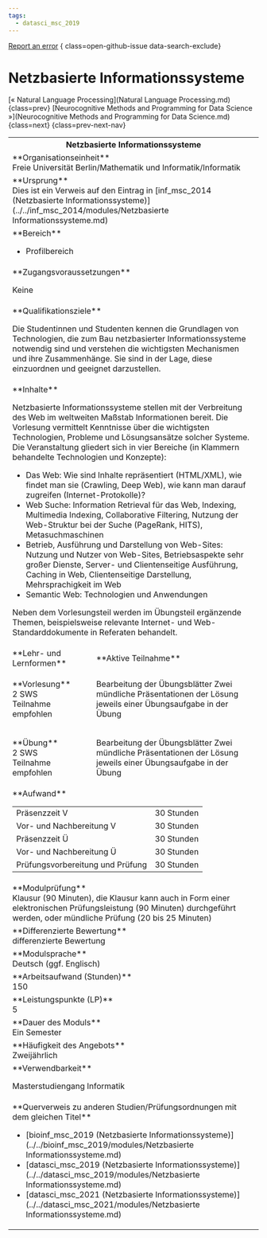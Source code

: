 ```yaml
---
tags:
  - datasci_msc_2019
---
```

[Report an error](https://github.com/SGSSGene/FUB-SUP/issues/new?title=Error%20in%20%22Netzbasierte%20Informationssysteme%22&body=There%20seems%20to%20be%20an%20error%20in%20module%20%22Netzbasierte%20Informationssysteme%22%2E%0A%0A%3CDescribe%20here%20a%20slightly%20more%20detailed%20description%20of%20what%20is%20wrong%3E&labels=bug)
{ class=open-github-issue data-search-exclude}

# Netzbasierte Informationssysteme

[« Natural Language Processing](Natural Language Processing.md){class=prev}
[Neurocognitive Methods and Programming for Data Science »](Neurocognitive Methods and Programming for Data Science.md){class=next}
{class=prev-next-nav}

<table markdown id="moduledesc">
<tr markdown class="moduledesc_head"><th colspan="2">Netzbasierte Informationssysteme </th></tr>
<tr markdown><td colspan="2">**Organisationseinheit**   <br>Freie Universität Berlin/Mathematik und Informatik/Informatik</td></tr>
<tr markdown><td colspan="2">**Ursprung**<br>Dies ist ein Verweis auf den Eintrag in [inf_msc_2014 (Netzbasierte Informationssysteme)](../../inf_msc_2014/modules/Netzbasierte Informationssysteme.md)</td></tr>
<tr markdown><td colspan="2">**Bereich**<br>


- Profilbereich

</td></tr>

<tr markdown><td colspan="2">**Zugangsvoraussetzungen** <br>

Keine


</td></tr>
<tr markdown><td colspan="2">**Qualifikationsziele**    <br>

Die Studentinnen und Studenten kennen die Grundlagen von Technologien, die
zum Bau netzbasierter Informationssysteme notwendig sind und verstehen die
wichtigsten Mechanismen und ihre Zusammenhänge. Sie sind in der Lage, diese
einzuordnen und geeignet darzustellen.


</td></tr>
<tr markdown><td colspan="2">**Inhalte**                <br>

Netzbasierte Informationssysteme stellen mit der Verbreitung des Web im
weltweiten Maßstab Informationen bereit. Die Vorlesung vermittelt Kenntnisse
über die wichtigsten Technologien, Probleme und Lösungsansätze solcher
Systeme. Die Veranstaltung gliedert sich in vier Bereiche (in Klammern
behandelte Technologien und Konzepte):

- Das Web: Wie sind Inhalte
  repräsentiert (HTML/XML), wie findet man sie (Crawling, Deep Web), wie kann
  man darauf zugreifen (Internet-Protokolle)?
- Web Suche: Information
  Retrieval für das Web, Indexing, Multimedia Indexing, Collaborative
  Filtering, Nutzung der Web-Struktur bei der Suche (PageRank, HITS),
  Metasuchmaschinen
- Betrieb, Ausführung und Darstellung von Web-Sites:
  Nutzung und Nutzer von Web-Sites, Betriebsaspekte sehr großer Dienste,
  Server- und Clientenseitige Ausführung, Caching in Web, Clientenseitige
  Darstellung, Mehrsprachigkeit im Web
- Semantic Web: Technologien und Anwendungen

Neben dem Vorlesungsteil werden im Übungsteil ergänzende Themen,
beispielsweise relevante Internet- und Web- Standarddokumente in Referaten
behandelt.


</td></tr>

<tr markdown><td>**Lehr- und Lernformen**</td><td>**Aktive Teilnahme**</td></tr>
<tr markdown><td> **Vorlesung** <br>2 SWS <br> Teilnahme empfohlen</td><td>

Bearbeitung der Übungsblätter
Zwei mündliche Präsentationen der Lösung jeweils einer Übungsaufgabe in der Übung
</td></tr>
<tr markdown><td> **Übung** <br>2 SWS <br> Teilnahme empfohlen</td><td>

Bearbeitung der Übungsblätter
Zwei mündliche Präsentationen der Lösung jeweils einer Übungsaufgabe in der Übung
</td></tr>
<tr markdown><td colspan="2">**Aufwand**                <br>
<table class="aufwand_table">
<tr><td>Präsenzzeit V</td><td>30 Stunden</td></tr>
<tr><td>Vor- und Nachbereitung V</td><td>30 Stunden</td></tr>
<tr><td>Präsenzzeit Ü</td><td>30 Stunden</td></tr>
<tr><td>Vor- und Nachbereitung Ü</td><td>30 Stunden</td></tr>
<tr><td>Prüfungsvorbereitung und Prüfung</td><td>30 Stunden</td></tr>
</table>

</td></tr>
<tr markdown><td colspan="2">**Modulprüfung**             <br>Klausur (90 Minuten), die Klausur kann auch in Form einer elektronischen
Prüfungsleistung (90 Minuten) durchgeführt werden, oder mündliche Prüfung
(20 bis 25 Minuten)


</td></tr>
<tr markdown><td colspan="2">**Differenzierte Bewertung** <br>differenzierte Bewertung

</td></tr>
<tr markdown><td colspan="2">**Modulsprache**             <br>Deutsch (ggf. Englisch)</td></tr>
<tr markdown><td colspan="2">**Arbeitsaufwand (Stunden)** <br>150</td></tr>
<tr markdown><td colspan="2">**Leistungspunkte (LP)**     <br>5</td></tr>
<tr markdown><td colspan="2">**Dauer des Moduls**         <br>Ein Semester</td></tr>
<tr markdown><td colspan="2">**Häufigkeit des Angebots**  <br>Zweijährlich</td></tr>
<tr markdown><td colspan="2">**Verwendbarkeit**           <br>

Masterstudiengang Informatik


</td></tr>

<tr markdown><td colspan="2">**Querverweis zu anderen Studien/Prüfungsordnungen mit dem gleichen Titel**<br>


- [bioinf_msc_2019 (Netzbasierte Informationssysteme)](../../bioinf_msc_2019/modules/Netzbasierte Informationssysteme.md)
- [datasci_msc_2019 (Netzbasierte Informationssysteme)](../../datasci_msc_2019/modules/Netzbasierte Informationssysteme.md)
- [datasci_msc_2021 (Netzbasierte Informationssysteme)](../../datasci_msc_2021/modules/Netzbasierte Informationssysteme.md)

</td></tr>

</table>
